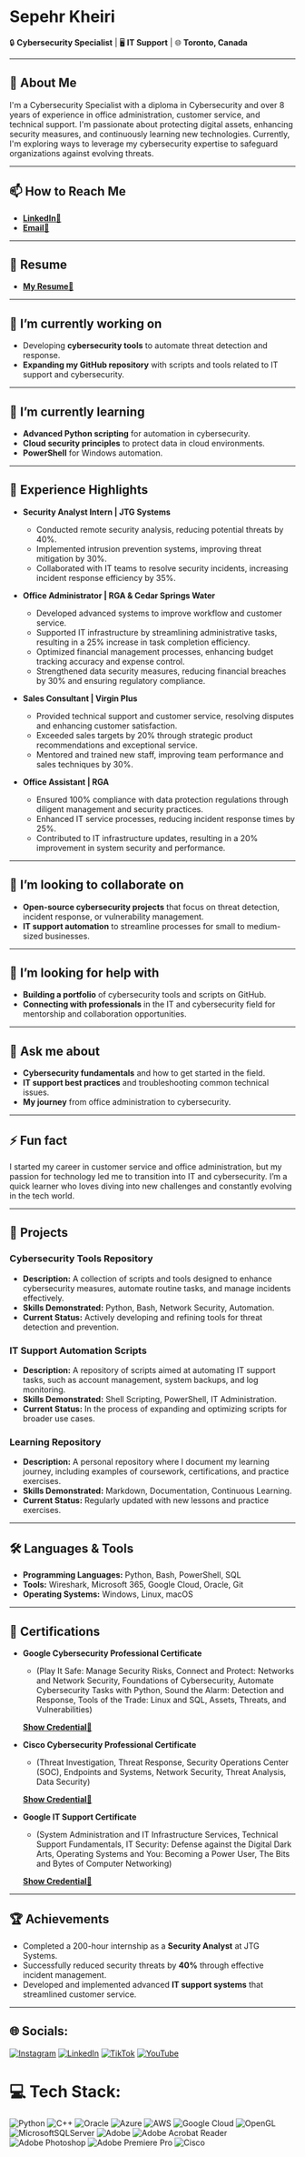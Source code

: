 # Sepehr Kheiri

🔒 **Cybersecurity Specialist** | 🖥️ **IT Support** | 🌐 **Toronto, Canada**

---

## 👋 About Me
I'm a Cybersecurity Specialist with a diploma in Cybersecurity and over 8 years of experience in office administration, customer service, and technical support. I'm passionate about protecting digital assets, enhancing security measures, and continuously learning new technologies. Currently, I'm exploring ways to leverage my cybersecurity expertise to safeguard organizations against evolving threats.

---

## 📫 How to Reach Me
- [**LinkedIn🔗**](www.linkedin.com/in/sepehrkheiri)
- [**Email🔗**](Sepehr_kheiri@yahoo.com)

---

## 📂 Resume

- [**My Resume🔗**](https://drive.google.com/file/d/1ICh3oI_tw5WZEuB1jMpNQWkL2uuHDtfn/view?usp=sharing)


---

## 🔭 I’m currently working on
- Developing **cybersecurity tools** to automate threat detection and response.
- **Expanding my GitHub repository** with scripts and tools related to IT support and cybersecurity.

---

## 🌱 I’m currently learning
- **Advanced Python scripting** for automation in cybersecurity.
- **Cloud security principles** to protect data in cloud environments.
- **PowerShell** for Windows automation.

---

## 💼 Experience Highlights
- **Security Analyst Intern | JTG Systems**
  - Conducted remote security analysis, reducing potential threats by 40%.
  - Implemented intrusion prevention systems, improving threat mitigation by 30%.
  - Collaborated with IT teams to resolve security incidents, increasing incident response efficiency by 35%.

  
- **Office Administrator | RGA & Cedar Springs Water**
  - Developed advanced systems to improve workflow and customer service.
  - Supported IT infrastructure by streamlining administrative tasks, resulting in a 25% increase in task completion efficiency.
  - Optimized financial management processes, enhancing budget tracking accuracy and expense control.
  - Strengthened data security measures, reducing financial breaches by 30% and ensuring regulatory compliance.


- **Sales Consultant | Virgin Plus**
  - Provided technical support and customer service, resolving disputes and enhancing customer satisfaction.
  - Exceeded sales targets by 20% through strategic product recommendations and exceptional service.
  - Mentored and trained new staff, improving team performance and sales techniques by 30%.

- **Office Assistant | RGA**
  - Ensured 100% compliance with data protection regulations through diligent management and security practices.
  - Enhanced IT service processes, reducing incident response times by 25%.
  - Contributed to IT infrastructure updates, resulting in a 20% improvement in system security and performance.
  
  

---

## 👯 I’m looking to collaborate on
- **Open-source cybersecurity projects** that focus on threat detection, incident response, or vulnerability management.
- **IT support automation** to streamline processes for small to medium-sized businesses.

---

## 🤝 I’m looking for help with
- **Building a portfolio** of cybersecurity tools and scripts on GitHub.
- **Connecting with professionals** in the IT and cybersecurity field for mentorship and collaboration opportunities.

---

## 💬 Ask me about
- **Cybersecurity fundamentals** and how to get started in the field.
- **IT support best practices** and troubleshooting common technical issues.
- **My journey** from office administration to cybersecurity.

---

## ⚡ Fun fact
I started my career in customer service and office administration, but my passion for technology led me to transition into IT and cybersecurity. I’m a quick learner who loves diving into new challenges and constantly evolving in the tech world.

---

## 📂 Projects

### **Cybersecurity Tools Repository**
- **Description:** A collection of scripts and tools designed to enhance cybersecurity measures, automate routine tasks, and manage incidents effectively.
- **Skills Demonstrated:** Python, Bash, Network Security, Automation.
- **Current Status:** Actively developing and refining tools for threat detection and prevention.


### **IT Support Automation Scripts**
- **Description:** A repository of scripts aimed at automating IT support tasks, such as account management, system backups, and log monitoring.
- **Skills Demonstrated:** Shell Scripting, PowerShell, IT Administration.
- **Current Status:** In the process of expanding and optimizing scripts for broader use cases.


### **Learning Repository**
- **Description:** A personal repository where I document my learning journey, including examples of coursework, certifications, and practice exercises.
- **Skills Demonstrated:** Markdown, Documentation, Continuous Learning.
- **Current Status:** Regularly updated with new lessons and practice exercises.

---

## 🛠️ Languages & Tools
- **Programming Languages:** Python, Bash, PowerShell, SQL
- **Tools:** Wireshark, Microsoft 365, Google Cloud, Oracle, Git
- **Operating Systems:** Windows, Linux, macOS

---

## 📜 Certifications

- **Google Cybersecurity Professional Certificate**
  - (Play It Safe: Manage Security Risks, Connect and Protect: Networks and Network Security, Foundations of Cybersecurity, Automate Cybersecurity Tasks with Python, Sound the Alarm: Detection and Response, Tools of the Trade: Linux and SQL, Assets, 
     Threats, and Vulnerabilities)
    
  [**Show Credential🔗**](https://coursera.org/share/a23eb0f8681bafb195a907d6782744b4)
  
- **Cisco Cybersecurity Professional Certificate**
  - (Threat Investigation, Threat Response, Security Operations Center (SOC), Endpoints and Systems, Network Security, Threat Analysis, Data Security)
    
  [**Show Credential🔗**](https://www.coursera.org/account/accomplishments/specialization/S5UFLC4TQ9XT?utm_source=link&utm_medium=certificate&utm_content=cert_image&utm_campaign=pdf_header_button&utm_product=s12n)

    
- **Google IT Support Certificate**
  - (System Administration and IT Infrastructure Services, Technical Support Fundamentals, IT Security: Defense against the Digital Dark Arts, Operating Systems and You: Becoming a Power User, The Bits and Bytes of Computer Networking)
    
  [**Show Credential🔗**](https://coursera.org/share/7cf634d5f83ce6450a72b679a7db1a23)

---

## 🏆 Achievements
- Completed a 200-hour internship as a **Security Analyst** at JTG Systems.
- Successfully reduced security threats by **40%** through effective incident management.
- Developed and implemented advanced **IT support systems** that streamlined customer service.

---



## 🌐 Socials:
[![Instagram](https://img.shields.io/badge/Instagram-%23E4405F.svg?logo=Instagram&logoColor=white)](https://instagram.com/Compquests) [![LinkedIn](https://img.shields.io/badge/LinkedIn-%230077B5.svg?logo=linkedin&logoColor=white)](https://linkedin.com/in/SepehrKheiri) [![TikTok](https://img.shields.io/badge/TikTok-%23000000.svg?logo=TikTok&logoColor=white)](https://tiktok.com/@Compquests) [![YouTube](https://img.shields.io/badge/YouTube-%23FF0000.svg?logo=YouTube&logoColor=white)](https://youtube.com/@compquests) 

# 💻 Tech Stack:
![Python](https://img.shields.io/badge/python-3670A0?style=for-the-badge&logo=python&logoColor=ffdd54) ![C++](https://img.shields.io/badge/c++-%2300599C.svg?style=for-the-badge&logo=c%2B%2B&logoColor=white) ![Oracle](https://img.shields.io/badge/Oracle-F80000?style=for-the-badge&logo=oracle&logoColor=white) ![Azure](https://img.shields.io/badge/azure-%230072C6.svg?style=for-the-badge&logo=microsoftazure&logoColor=white) ![AWS](https://img.shields.io/badge/AWS-%23FF9900.svg?style=for-the-badge&logo=amazon-aws&logoColor=white) ![Google Cloud](https://img.shields.io/badge/GoogleCloud-%234285F4.svg?style=for-the-badge&logo=google-cloud&logoColor=white) ![OpenGL](https://img.shields.io/badge/OpenGL-%23FFFFFF.svg?style=for-the-badge&logo=opengl) ![MicrosoftSQLServer](https://img.shields.io/badge/Microsoft%20SQL%20Server-CC2927?style=for-the-badge&logo=microsoft%20sql%20server&logoColor=white) ![Adobe](https://img.shields.io/badge/adobe-%23FF0000.svg?style=for-the-badge&logo=adobe&logoColor=white) ![Adobe Acrobat Reader](https://img.shields.io/badge/Adobe%20Acrobat%20Reader-EC1C24.svg?style=for-the-badge&logo=Adobe%20Acrobat%20Reader&logoColor=white) ![Adobe Photoshop](https://img.shields.io/badge/adobe%20photoshop-%2331A8FF.svg?style=for-the-badge&logo=adobe%20photoshop&logoColor=white) ![Adobe Premiere Pro](https://img.shields.io/badge/Adobe%20Premiere%20Pro-9999FF.svg?style=for-the-badge&logo=Adobe%20Premiere%20Pro&logoColor=white) ![Cisco](https://img.shields.io/badge/cisco-%23049fd9.svg?style=for-the-badge&logo=cisco&logoColor=black)
